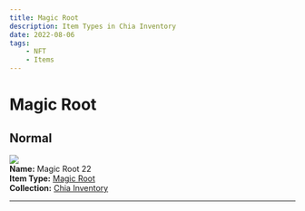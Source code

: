 ```yaml
---
title: Magic Root
description: Item Types in Chia Inventory
date: 2022-08-06
tags:
    - NFT
    - Items
---
```


# Magic Root
## Normal

<div class="item_thumbnail">
<a href="../../../Other/Magic_Root/Magic_Root"><img src="https://g3besa3udzok3iz4dbboefkpzxwny462bwqf4oasrbmmenz3aa.arweave.net/NsJJA3QeXK2jPBhC4hVPzezcc9oNoF44EohYwjc7-AM"></a><br/>
<div><strong>Name:</strong> Magic Root 22</div>
<div><strong>Item Type:</strong> <a href="../../../Other/Magic_Root/Magic_Root">Magic Root</a></div>
<div><strong>Collection:</strong> <a href="https://www.spacescan.io/xch/nft/collection/col16fpva26fhdjp2echs3cr7c30gzl7qe67hu9grtsjcqldz354asjsyzp6wx">Chia Inventory</a></div>
</div>
<hr style="clear:both;"/>

